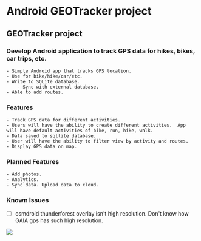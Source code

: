 # Android GEOTracker project

## GEOTracker project

### Develop Android application to track GPS data for hikes, bikes, car trips, etc.

	- Simple Android app that tracks GPS location.
	- Use for bike/hike/car/etc.
	- Write to SQLite database.
		- Sync with external database.
    - Able to add routes.

### Features
    - Track GPS data for different activities.  
    - Users will have the ability to create different activities.  App will have default activities of bike, run, hike, walk.
    - Data saved to sqllite database.
    - User will have the ability to filter view by activity and routes.
    - Display GPS data on map.
### Planned Features    
    - Add photos.   
    - Analytics. 
    - Sync data. Upload data to cloud.


### Known Issues 
- [ ] osmdroid thunderforest overlay isn't high resolution. Don't know how GAIA gps has such high resolution.   



 <img src="image.PNG" />